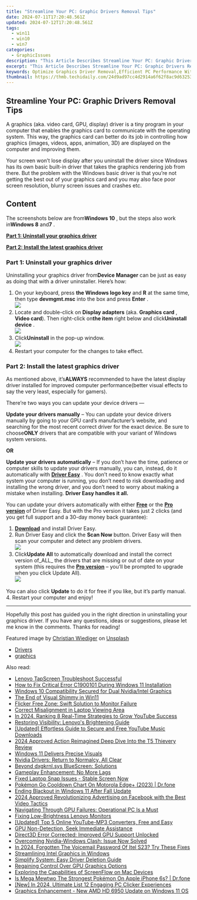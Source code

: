 ```yaml
---
title: "Streamline Your PC: Graphic Drivers Removal Tips"
date: 2024-07-11T17:20:48.561Z
updated: 2024-07-12T17:20:48.561Z
tags:
  - win11
  - win10
  - win7
categories:
  - GraphicIssues
description: "This Article Describes Streamline Your PC: Graphic Drivers Removal Tips"
excerpt: "This Article Describes Streamline Your PC: Graphic Drivers Removal Tips"
keywords: Optimize Graphics Driver Removal,Efficient PC Performance Without Drivers,Step-by-Step Guide,Enhance Computer Speed by Removing Graphics Drivers,Avoid Driver-Related Issues with Proper Uninstallation,Tips for Safe Graphic Card Drivers Removal,Boost PC Performance
thumbnail: https://thmb.techidaily.com/24d9ad97cc4d2914a6f62f8ac9d6325300e284842ea91d53be138fc17a246961.jpg
---
```


## Streamline Your PC: Graphic Drivers Removal Tips

 A graphics (aka. video card, GPU, display) driver is a tiny program in your computer that enables the graphics card to communicate with the operating system. This way, the graphics card can better do its job in controlling how graphics (images, videos, apps, animation, 3D)  are displayed on the computer and improving them.

 Your screen won’t lose display after you uninstall the driver since Windows has its own basic built-in driver that takes the graphics rendering job from there. But the problem with the Windows basic driver is that you’re not getting the best out of your graphics card and you may also face poor screen resolution, blurry screen issues and crashes etc.

## Content

 The screenshots below are from**Windows 10** , but the steps also work in**Windows 8** and**7** .

[**Part 1: Uninstall your graphics driver**](#P1)

[**Part 2: Install the latest graphics driver**](#P2)

### Part 1: Uninstall your graphics driver

 Uninstalling your graphics driver from**Device Manager** can be just as easy as doing that with a driver uninstaller. Here’s how:

1. On your keyboard, press **the Windows logo key**  and **R**  at the same time, then type **devmgmt.msc** into the box and press **Enter** .  
![](https://images.drivereasy.com/wp-content/uploads/2018/09/img_5b91effe026eb.png)
2. Locate and double-click on **Display adapters**  (aka. **Graphics card** , **Video card**). Then right-click on**the item** right below and click**Uninstall device** .  
![](https://images.drivereasy.com/wp-content/uploads/2018/09/img_5b91f0b245dd2.jpg)
3. Click**Uninstall** in the pop-up window.  
![](https://images.drivereasy.com/wp-content/uploads/2018/09/img_5b91f147059a0.png)
4. Restart your computer for the changes to take effect.

### Part 2: Install the latest graphics driver

 As mentioned above, it’s**ALWAYS** recommended to have the latest display driver installed for improved computer performance(better visual effects to say the very least, especially for gamers).

 There’re two ways you can update your device drivers —

**Update your drivers manually** – You can update your device drivers manually by going to your GPU card’s manufacturer’s website, and searching for the most recent correct driver for the exact device. Be sure to choose**ONLY** drivers that are compatible with your variant of Windows system versions.

**OR**

**Update your drivers automatically** – If you don’t have the time, patience or computer skills to update your drivers manually, you can, instead, do it automatically with **[Driver Easy](https://tools.techidaily.com/drivereasy/download/)**  . You don’t need to know exactly what system your computer is running, you don’t need to risk downloading and installing the wrong driver, and you don’t need to worry about making a mistake when installing. **Driver Easy handles it all.**

 You can update your drivers automatically with either [**Free**](https://tools.techidaily.com/drivereasy/download/) **[](https://tools.techidaily.com/drivereasy/download/)**  or the [**Pro version**](https://tools.techidaily.com/drivereasy/download/) of Driver Easy. But with the Pro version it takes just 2 clicks (and you get full support and a 30-day money back guarantee):

1. **[Download](https://tools.techidaily.com/drivereasy/download/)**  and install Driver Easy.
2. Run Driver Easy and click the **Scan Now** button. Driver Easy will then scan your computer and detect any problem drivers.  
![](https://images.drivereasy.com/wp-content/uploads/2018/07/img_5b46ffcde1143.jpg)
3. Click**Update All** to automatically download and install the correct version of_ALL_ the drivers that are missing or out of date on your system (this requires the [**Pro version**](https://tools.techidaily.com/drivereasy/download/) – you’ll be prompted to upgrade when you click Update All).  
![](https://images.drivereasy.com/wp-content/uploads/2018/07/img_5b472528c2b06.jpg)  

 You can also click **Update** to do it for free if you like, but it’s partly manual.
4. Restart your computer and enjoy!

---

 Hopefully this post has guided you in the right direction in uninstalling your graphics driver. If you have any questions, ideas or suggestions, please let me know in the comments. Thanks for reading!

 Featured image by [Christian Wiediger](https://unsplash.com/@christianw?utm%5Fsource=unsplash&utm%5Fmedium=referral&utm%5Fcontent=creditCopyText) on [Unsplash](https://unsplash.com/search/photos/graphics-card?utm%5Fsource=unsplash&utm%5Fmedium=referral&utm%5Fcontent=creditCopyText)

* [Drivers](https://tools.techidaily.com/drivereasy/download/)
* [graphics](https://tools.techidaily.com/drivereasy/download/)

<ins class="adsbygoogle"
     style="display:block"
     data-ad-format="autorelaxed"
     data-ad-client="ca-pub-7571918770474297"
     data-ad-slot="1223367746"></ins>



<ins class="adsbygoogle"
     style="display:block"
     data-ad-client="ca-pub-7571918770474297"
     data-ad-slot="8358498916"
     data-ad-format="auto"
     data-full-width-responsive="true"></ins>



<span class="atpl-alsoreadstyle">Also read:</span>
<div><ul>
<li><a href="https://graphic-issues.techidaily.com/lenovo-tapscreen-troubleshoot-successful/"><u>Lenovo TapScreen Troubleshoot Successful</u></a></li>
<li><a href="https://graphic-issues.techidaily.com/how-to-fix-critical-error-c1900101-during-windows-11-installation/"><u>How to Fix Critical Error C1900101 During Windows 11 Installation</u></a></li>
<li><a href="https://graphic-issues.techidaily.com/windows-10-compatibility-secured-for-dual-nvidiaintel-graphics/"><u>Windows 10 Compatibility Secured for Dual Nvidia/Intel Graphics</u></a></li>
<li><a href="https://graphic-issues.techidaily.com/the-end-of-visual-shimmy-in-win11/"><u>The End of Visual Shimmy in Win11</u></a></li>
<li><a href="https://graphic-issues.techidaily.com/flicker-free-zone-swift-solution-to-monitor-failure/"><u>Flicker Free Zone: Swift Solution to Monitor Failure</u></a></li>
<li><a href="https://graphic-issues.techidaily.com/correct-misalignment-in-laptop-viewing-area/"><u>Correct Misalignment in Laptop Viewing Area</u></a></li>
<li><a href="https://youtube-stream.techidaily.com/in-2024-ranking-8-real-time-strategies-to-grow-youtube-success/"><u>In 2024, Ranking 8 Real-Time Strategies to Grow YouTube Success</u></a></li>
<li><a href="https://graphic-issues.techidaily.com/restoring-visibility-lenovos-brightening-guide/"><u>Restoring Visibility: Lenovo's Brightening Guide</u></a></li>
<li><a href="https://youtube-clips.techidaily.com/updated-effortless-guide-to-secure-and-free-youtube-music-downloads/"><u>[Updated] Effortless Guide to Secure and Free YouTube Music Downloads</u></a></li>
<li><a href="https://extra-tips.techidaily.com/2024-approved-action-reimagined-deep-dive-into-the-t5-thievery-review/"><u>2024 Approved  Action Reimagined  Deep Dive Into the T5 Thievery Review</u></a></li>
<li><a href="https://graphic-issues.techidaily.com/windows-11-delivers-precise-visuals/"><u>Windows 11 Delivers Precise Visuals</u></a></li>
<li><a href="https://graphic-issues.techidaily.com/nvidia-drivers-return-to-normalcy-all-clear/"><u>Nvidia Drivers: Return to Normalcy, All Clear</u></a></li>
<li><a href="https://graphic-issues.techidaily.com/beyond-dxgkrnlsys-bluescreen-solutions/"><u>Beyond dxgkrnl.sys BlueScreen: Solutions</u></a></li>
<li><a href="https://graphic-issues.techidaily.com/gameplay-enhancement-no-more-lags/"><u>Gameplay Enhancement: No More Lags</u></a></li>
<li><a href="https://graphic-issues.techidaily.com/fixed-laptop-snap-issues-stable-screen-now/"><u>Fixed Laptop Snap Issues - Stable Screen Now</u></a></li>
<li><a href="https://android-pokemon-go.techidaily.com/pokemon-go-cooldown-chart-on-motorola-edgeplus-2023-drfone-by-drfone-virtual-android/"><u>Pokémon Go Cooldown Chart On Motorola Edge+ (2023) | Dr.fone</u></a></li>
<li><a href="https://graphic-issues.techidaily.com/ending-blackout-in-windows-11-after-fall-update/"><u>Ending Blackout in Windows 11 After Fall Update</u></a></li>
<li><a href="https://facebook-clips.techidaily.com/2024-approved-revolutionizing-advertising-on-facebook-with-the-best-video-tactics/"><u>2024 Approved  Revolutionizing Advertising on Facebook with the Best Video Tactics</u></a></li>
<li><a href="https://graphic-issues.techidaily.com/navigating-through-gpu-failures-operational-pc-is-a-must/"><u>Navigating Through GPU Failures: Operational PC Is a Must</u></a></li>
<li><a href="https://graphic-issues.techidaily.com/fixing-low-brightness-lenovo-monitors/"><u>Fixing Low-Brightness Lenovo Monitors</u></a></li>
<li><a href="https://facebook-video-footage.techidaily.com/updated-top-5-online-youtube-mp3-converters-free-and-easy/"><u>[Updated] Top 5 Online YouTube-MP3 Converters, Free and Easy</u></a></li>
<li><a href="https://graphic-issues.techidaily.com/gpu-non-detection-seek-immediate-assistance/"><u>GPU Non-Detection, Seek Immediate Assistance</u></a></li>
<li><a href="https://graphic-issues.techidaily.com/direct3d-error-corrected-improved-gpu-support-unlocked/"><u>Direct3D Error Corrected: Improved GPU Support Unlocked</u></a></li>
<li><a href="https://graphic-issues.techidaily.com/overcoming-nvidia-windows-clash-issue-now-solved/"><u>Overcoming Nvidia-Windows Clash: Issue Now Solved</u></a></li>
<li><a href="https://unlock-android.techidaily.com/in-2024-forgotten-the-voicemail-password-of-itel-s23-try-these-fixes-by-drfone-android/"><u>In 2024, Forgotten The Voicemail Password Of Itel S23? Try These Fixes</u></a></li>
<li><a href="https://graphic-issues.techidaily.com/streamlining-intel-graphics-in-windows/"><u>Streamlining Intel Graphics in Windows</u></a></li>
<li><a href="https://graphic-issues.techidaily.com/simplify-system-easy-driver-deletion-guide/"><u>Simplify System: Easy Driver Deletion Guide</u></a></li>
<li><a href="https://graphic-issues.techidaily.com/regaining-control-over-gpu-graphics-options/"><u>Regaining Control Over GPU Graphics Options</u></a></li>
<li><a href="https://screen-mirroring-recording.techidaily.com/exploring-the-capabilities-of-screenflow-on-mac-devices/"><u>Exploring the Capabilities of ScreenFlow on Mac Devices</u></a></li>
<li><a href="https://ios-pokemon-go.techidaily.com/is-mega-mewtwo-the-strongest-pokemon-on-apple-iphone-6s-drfone-by-drfone-virtual-ios/"><u>Is Mega Mewtwo The Strongest Pokémon On Apple iPhone 6s? | Dr.fone</u></a></li>
<li><a href="https://video-capture.techidaily.com/new-in-2024-ultimate-list-12-engaging-pc-clicker-experiences/"><u>[New] In 2024, Ultimate List  12 Engaging PC Clicker Experiences</u></a></li>
<li><a href="https://graphic-issues.techidaily.com/graphics-enhancement-new-amd-hd-6950-update-on-windows-11-os/"><u>Graphics Enhancement - New AMD HD 6950 Update on Windows 11 OS</u></a></li>
</ul></div>
